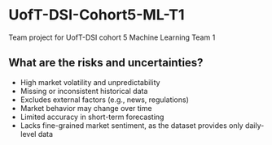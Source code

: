 # UofT-DSI-Cohort5-ML-T1
Team project for UofT-DSI cohort 5 Machine Learning Team 1




## What are the risks and uncertainties?
- High market volatility and unpredictability
- Missing or inconsistent historical data
- Excludes external factors (e.g., news, regulations)
- Market behavior may change over time
- Limited accuracy in short-term forecasting
- Lacks fine-grained market sentiment, as the dataset provides only daily-level data